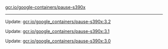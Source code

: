 [gcr.io/google-containers/pause-s390x](https://hub.docker.com/r/cruse/pause-s390x/tags/) 

----
Update: [gcr.io/google_containers/pause-s390x:3.2](https://hub.docker.com/r/cruse/pause-s390x/tags/)

Update: [gcr.io/google_containers/pause-s390x:3.1](https://hub.docker.com/r/cruse/pause-s390x/tags/)

Update: [gcr.io/google_containers/pause-s390x:3.0](https://hub.docker.com/r/cruse/pause-s390x/tags/)

